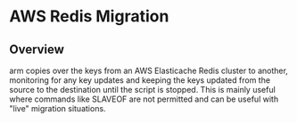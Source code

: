 # AWS Redis Migration

## Overview
arm copies over the keys from an AWS Elasticache Redis cluster to another, monitoring for any key updates and keeping the keys updated from the source to the destination until the script is stopped.  This is mainly useful where commands like SLAVEOF are not permitted and can be useful with "live" migration situations.
